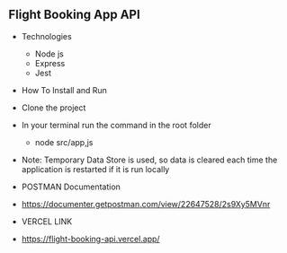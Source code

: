 ## Flight Booking App API
- Technologies
  - Node js
  - Express
  - Jest

- How To Install and Run
 - Clone the project
 - In your terminal run the command in the root folder
    - node src/app,js
 - Note: Temporary Data Store is used, so data is cleared each time the application is restarted if it is run locally

- POSTMAN Documentation
 - https://documenter.getpostman.com/view/22647528/2s9Xy5MVnr

- VERCEL LINK
 - https://flight-booking-api.vercel.app/